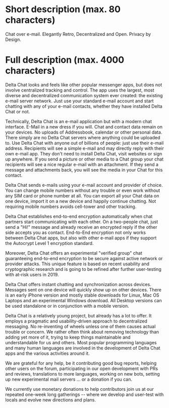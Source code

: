 # Short description (max. 80 characters)

Chat over e-mail. Elegantly Retro, Decentralized and Open. Privacy by Design.

# Full description (max. 4000 characters)

Delta Chat looks and feels like other popular messenger apps, but does not involve centralized tracking and control. The app uses the largest, most diverse and decentralized communication system ever created: the existing e-mail server network. Just use your standard e-mail account and start chatting with any of your e-mail contacts, whether they have installed Delta Chat or not.  

Technically, Delta Chat is an e-mail application but with a modern chat interface. E-Mail in a new dress if you will. Chat and contact data remain on your devices.  No uploads of Addressbook, calendar or other personal data. There simply are no Delta Chat servers where anything could be uploaded to. 
Use Delta Chat with anyone out of billions of people: just use their e-mail address.  Recipients will see a simple e-mail and may directly reply with their own e-mail app.  They don't need to install Delta Chat, visit websites or sign up anywhere.  If you send a picture or other media to a Chat group your chat recipients will see a nice regular e-mail with an attachment. If they send a message and attachments back, you will see the media in your Chat for this contact. 

Delta Chat sends e-mails using your e-mail account and provider of choice.  You can change mobile numbers without any trouble or even work without any SIM card or phone number at all. You can export all your Chat data on one device, import it on a new device and happily continue chatting. Not requiring mobile numbers avoids cell-tower and other tracking. 

Delta Chat establishes end-to-end encryption automatically when chat partners start communicating with each other.  On a two-people chat, just send a "Hi!" message and already receive an encrypted reply if the other side accepts you as contact.  End-to-End encryption not only works between Delta Chat apps, but also with other e-mail apps if they support the Autocrypt Level 1 encryption standard. 

Moreover, Delta Chat offers an experimental "verified group" chat guaranteeing end-to-end encryption to be secure against active network or provider attacks. This unique feature is based on recent usability and cryptographic research and is going to be refined after further user-testing with at-risk users in 2019.

Delta Chat offers instant chatting and synchronization across devices.  Messages sent on one device will quickly show up on other devices.  There is an early iPhone version and mostly stable downloads for Linux, Mac OS Laptops and an experimental Windows download. All Desktop versions can be used standalone or in conjunction with a mobile version. 

Delta Chat is a relatively young project, but already has a lot to offer.  It employs a pragmatic and usability-driven approach to decentralized messaging.  No re-inventing of wheels unless one of them causes actual trouble or concern.  We rather often think about removing technology than adding yet more of it, trying to keep things maintainable and understandable for us and others.  Most popular programming languages and many human languages are involved in the development of Delta Chat apps and the various activities around it. 

We are grateful for any help, be it contributing good bug reports, helping other users on the forum, participating in our open development with PRs and reviews, translations to more languages, working on new bots, setting up new experimental mail servers ...  or a donation if you can. 

We currently use monetary donations to help contributors join us at our repeated one-week long gatherings -- where we develop and user-test with locals and evolve new directions and plans.
